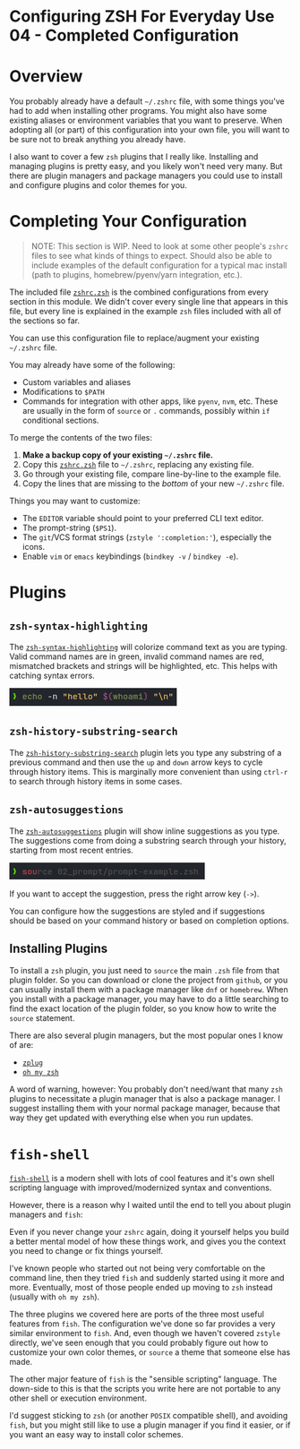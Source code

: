 # Configuring ZSH For Everyday Use 04 - Completed Configuration

# Overview

You probably already have a default `~/.zshrc` file, with some things you've had to add when installing other programs. You might also have some existing aliases or environment variables that you want to preserve. When adopting all (or part) of this configuration into your own file, you will want to be sure not to break anything you already have.

I also want to cover a few `zsh` plugins that I really like. Installing and managing plugins is pretty easy, and you likely won't need very many. But there are plugin managers and package managers you could use to install and configure plugins and color themes for you.

# Completing Your Configuration

> NOTE: This section is WIP. Need to look at some other people's `zshrc` files to see what kinds of things to expect. Should also be able to include examples of the default configuration for a typical mac install (path to plugins, homebrew/pyenv/yarn integration, etc.).

The included file [`zshrc.zsh`](./zshrc.zsh) is the combined configurations from every section in this module. We didn't cover every single line that appears in this file, but every line is explained in the example `zsh` files included with all of the sections so far.

You can use this configuration file to replace/augment your existing `~/.zshrc` file.

You may already have some of the following:

- Custom variables and aliases
- Modifications to `$PATH`
- Commands for integration with other apps, like `pyenv`, `nvm`, etc. These are usually in the form of `source` or `.` commands, possibly within `if` conditional sections.

To merge the contents of the two files:

1. **Make a backup copy of your existing `~/.zshrc` file.**
2. Copy this [`zshrc.zsh`](./zshrc.zsh) file to `~/.zshrc`, replacing any existing file.
3. Go through your existing file, compare line-by-line to the example file.
4. Copy the lines that are missing to the _bottom_ of your new `~/.zshrc` file.

Things you may want to customize:

- The `EDITOR` variable should point to your preferred CLI text editor.
- The prompt-string (`$PS1`).
- The `git`/VCS format strings (`zstyle ':completion:'`), especially the icons.
- Enable `vim` or `emacs` keybindings (`bindkey -v` / `bindkey -e`).

# Plugins

## `zsh-syntax-highlighting`

The [`zsh-syntax-highlighting`](https://github.com/zsh-users/zsh-syntax-highlighting) will colorize command text as you are typing. Valid command names are in green, invalid command names are red, mismatched brackets and strings will be highlighted, etc. This helps with catching syntax errors.

![image](./images/syntax-highlighting.png)

## `zsh-history-substring-search`

The [`zsh-history-substring-search`](https://github.com/zsh-users/zsh-history-substring-search) plugin lets you type any substring of a previous command and then use the `up` and `down` arrow keys to cycle through history items. This is marginally more convenient than using `ctrl-r` to search through history items in some cases.

## `zsh-autosuggestions`

The [`zsh-autosuggestions`](https://www.nerdfonts.com/font-downloads) plugin will show inline suggestions as you type. The suggestions come from doing a substring search through your history, starting from most recent entries.

![image](./images/autosuggestions.png)

If you want to accept the suggestion, press the right arrow key (`->`).

You can configure how the suggestions are styled and if suggestions should be based on your command history or based on completion options.


## Installing Plugins

To install a `zsh` plugin, you just need to `source` the main `.zsh` file from that plugin folder. So you can download or clone the project from `github`, or you can usually install them with a package manager like `dnf` or `homebrew`. When you install with a package manager, you may have to do a little searching to find the exact location of the plugin folder, so you know how to write the `source` statement.

There are also several plugin managers, but the most popular ones I know of are:

- [`zplug`](https://github.com/zplug/zplug)
- [`oh my zsh`](https://github.com/ohmyzsh/ohmyzsh)

A word of warning, however: You probably don't need/want that many `zsh` plugins to necessitate a plugin manager that is also a package manager. I suggest installing them with your normal package manager, because that way they get updated with everything else when you run updates.

# `fish-shell`

[`fish-shell`](https://fishshell.com/) is a modern shell with lots of cool features and it's own shell scripting language with improved/modernized syntax and conventions.

However, there is a reason why I waited until the end to tell you about plugin managers and `fish`:

Even if you never change your `zshrc` again, doing it yourself helps you build a better mental model of how these things work, and gives you the context you need to change or fix things yourself.

I've known people who started out not being very comfortable on the command line, then they tried `fish` and suddenly started using it more and more. Eventually, most of those people ended up moving to `zsh` instead (usually with `oh my zsh`).

The three plugins we covered here are ports of the three most useful features from `fish`. The configuration we've done so far provides a very similar environment to `fish`. And, even though we haven't covered `zstyle` directly, we've seen enough that you could probably figure out how to customize your own color themes, or `source` a theme that someone else has made.

The other major feature of `fish` is the "sensible scripting" language. The down-side to this is that the scripts you write here are not portable to any other shell or execution environment.

I'd suggest sticking to `zsh` (or another `POSIX` compatible shell), and avoiding `fish`, but you might still like to use a plugin manager if you find it easier, or if you want an easy way to install color schemes.
